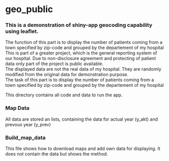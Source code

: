# geo_public
### This is a demonstration of shiny-app geocoding capability using leaflet.
The function of this part is to display the number of patients coming from a town specified by zip-code and grouped by the departement of my hospital
This is part of a greater project, which is the general reporting system of our hospital. Due to non-disclosure agreement and protecting of patient data only part of the project is public available.   
The displayed data are not the real data of my hospital. They are randomly modified from the original data for demonstration purpose.   
The task of this part is to display the number of patients coming from a town specified by zip-code and grouped by the departement of my hospital   

This directory contains all code and data to run the app.

### Map Data
All data are stored an lists, containing the data for actual year (y_akt) and prevous year (y_prev)

### Build_map_data
This file shows how to download maps and add own data for displaying. It does not contain the data but shows the method. 